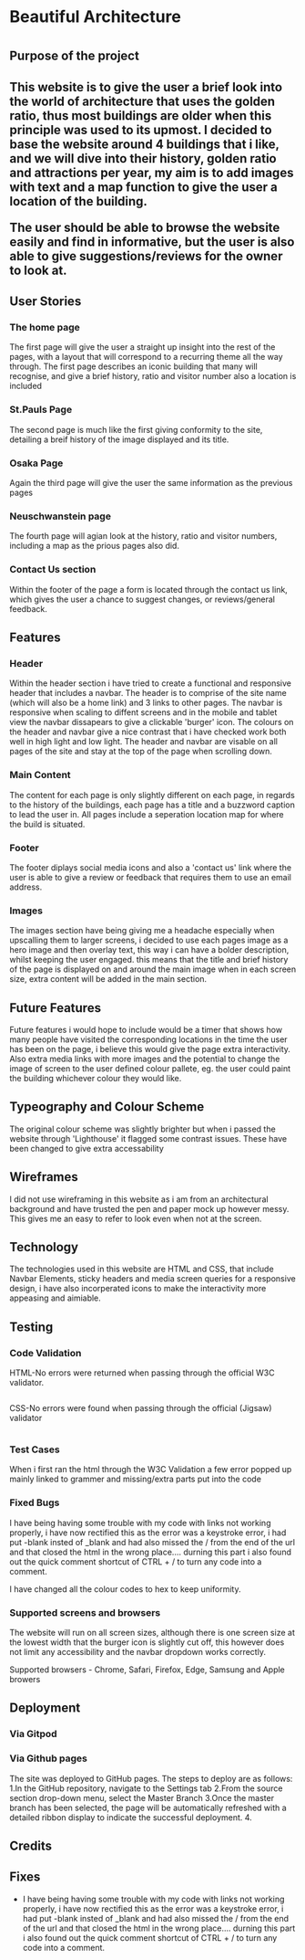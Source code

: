 <h1>Beautiful Architecture<h1> 

<h2>Purpose of the project<h2>

<p>This website is to give the user a brief look into the world of architecture that uses the golden ratio, thus most buildings are older when this principle was used to its upmost. I decided to base the website around 4 buildings that i like, and we will dive into their history, golden ratio and attractions per year, my aim is to add images with text and a map function to give the user a location of the building.<p>

<p>The user should be able to browse the website easily and find in informative, but the user is also able to give suggestions/reviews for the owner to look at.</p>

<h2>User Stories</h2>

<h3>The home page</h3>

<p>The first page will give the user a straight up insight into the rest of the pages, with a layout that will correspond to a recurring theme all the way through. The first page describes an iconic building that many will recognise, and give a brief history, ratio and visitor number also a location is included</p>

<h3>St.Pauls Page</h3>

<p>The second page is much like the first giving conformity to the site, detailing a breif history of the image displayed and its title.</p>

<h3>Osaka Page</h3>

<p>Again the third page will give the user the same information as the previous pages</p>

<h3>Neuschwanstein page</h3>

<p>The fourth page will agian look at the history, ratio and visitor numbers, including a map as the prious pages also did.</p>

<h3>Contact Us section</h3>

<p>Within the footer of the page a form is located through the contact us link, which gives the user a chance to suggest changes, or reviews/general feedback.</p>

<h2>Features</h2>

<h3>Header</h3>

<p>Within the header section i have tried to create a functional and responsive header that includes a navbar. The header is to comprise of the site name (which will also be a home link) and 3 links to other pages. The navbar is responsive when scaling to diffent screens and in the mobile and tablet view the navbar dissapears to give a clickable 'burger' icon. The colours on the header and navbar give a nice contrast that i have checked work both well in high light and low light. The header and navbar are visable on all pages of the site and stay at the top of the page when scrolling down.</p>

<h3>Main Content</h3>

<p>The content for each page is only slightly different on each page, in regards to the history of the buildings, each page has a title and a buzzword caption to lead the user in. All pages include a seperation location map for where the build is situated.</p>

<h3>Footer</h3>

<p>The footer diplays social media icons and also a 'contact us' link where the user is able to give a review or feedback that requires them to use an email address.</p>

<h3>Images</h3>

<p>The images section have being giving me a headache especially when upscalling them to larger screens, i decided to use each pages image as a hero image and then overlay text, this way i can have a bolder description, whilst keeping the user engaged. this means that the title and brief history of the page is displayed on and around the main image when in each screen size, extra content will be added in the main section.</p>

<h2>Future Features</h2>

<p>Future features i would hope to include would be a timer that shows how many people have visited the corresponding locations in the time the user has been on the page, i believe this would give the page extra interactivity. Also extra media links with more images and the potential to change the image of screen to the user defined colour pallete, eg. the user could paint the building whichever colour they would like.</p>

<h2>Typeography and Colour Scheme</h2>

<p>The original colour scheme was slightly brighter but when i passed the website through 'Lighthouse' it flagged some contrast issues. These have been changed to give extra accessability</p>

<h2>Wireframes</h2>

<p>I did not use wireframing in this website as i am from an architectural background and have trusted the pen and paper mock up however messy. This gives me an easy to refer to look even when not at the screen.</p>

<h2>Technology</h2>

<p>The technologies used in this website are HTML and CSS, that include Navbar Elements, sticky headers and media screen queries for a responsive design, i have also incorperated icons to make the interactivity more appeasing and aimiable. </p>

<h2>Testing</h2>

<h3>Code Validation</h3>

<p>HTML-No errors were returned when passing through the official W3C validator.</p>

<img>

<p>CSS-No errors were found when passing through the official (Jigsaw) validator</p>

<img>

<h3>Test Cases</h3>

<p>When i first ran the html through the W3C Validation a few error popped up mainly linked to grammer and missing/extra parts put into the code</p>

<h3>Fixed Bugs</h3>

<p>I have being having some trouble with my code with links not working properly, i have now rectified this as the error was a keystroke error, i had put -blank insted of _blank and had also missed the / from the end of the url and that closed the html in the wrong place.... durning this part i also found out the quick comment shortcut of CTRL + / to turn any code into a comment.</p>

<p>I have changed all the colour codes to hex to keep uniformity.</p>

<h3>Supported screens and browsers</h3>

<p>The website will run on all screen sizes, although there is one screen size at the lowest width that the burger icon is slightly cut off, this however does not limit any accessibility and the navbar dropdown works correctly.</p>

<p>Supported browsers - Chrome, Safari, Firefox, Edge, Samsung and Apple browers</p>

<h2>Deployment</h2>

<h3>Via Gitpod</h3>

<h3>Via Github pages</h3>

<p>The site was deployed to GitHub pages. The steps to deploy are as follows:
    1.In the GitHub repository, navigate to the Settings tab
    2.From the source section drop-down menu, select the Master Branch
    3.Once the master branch has been selected, the page will be automatically refreshed with a detailed ribbon display to indicate the successful deployment.
    4. </p>

<h2>Credits</h2>

<h2>Fixes</h2>

<ul>
    <li>I have being having some trouble with my code with links not working properly, i have now rectified this as the error was a keystroke error, i had put -blank insted of _blank and had also missed the / from the end of the url and that closed the html in the wrong place.... durning this part i also found out the quick comment shortcut of CTRL + / to turn any code into a comment.</li>
</ul>
